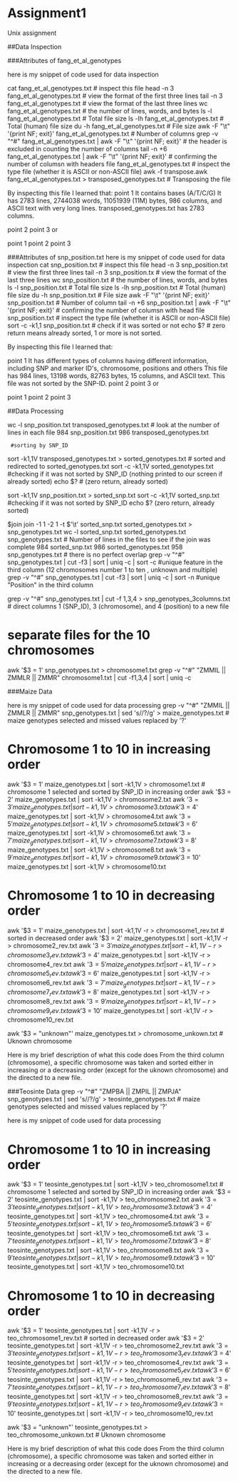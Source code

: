 # Assignment1
Unix assignment


##Data Inspection

###Attributes of fang_et_al_genotypes

here is my snippet of code used for data inspection


cat fang_et_al_genotypes.txt        # inspect this file
head -n 3 fang_et_al_genotypes.txt  # view the format of the first three lines
tail -n 3 fang_et_al_genotypes.txt  # view the format of the last three lines
wc fang_et_al_genotypes.txt         # the number of lines, words, and bytes
ls -l fang_et_al_genotypes.txt      # Total file size
ls -lh fang_et_al_genotypes.txt     # Total (human) file size
du -h fang_et_al_genotypes.txt      # File size
awk -F "\t" '{print NF; exit}' fang_et_al_genotypes.txt   # Number of columns
grep -v "^#" fang_et_al_genotypes.txt | awk -F "\t" '{print NF; exit}'    # the header is excluded in counting the number of columns
tail -n +6 fang_et_al_genotypes.txt  | awk -F "\t" '{print NF; exit}'     # confirming the number of columsn with headers
file fang_et_al_genotypes.txt                                             # inspect the type file (whether it is ASCII or non-ASCII file)
awk -f transpose.awk fang_et_al_genotypes.txt > transposed_genotypes.txt  # Transposing the file





By inspecting this file I learned that:
point 1
It contains bases (A/T/C/G)
It has 2783 lines, 2744038 words, 11051939 (11M) bytes, 986 columns, and ASCII text with very long lines. transposed_genotypes.txt has 2783 columns.

point 2
point 3
or

point 1
point 2
point 3

###Attributes of snp_position.txt
here is my snippet of code used for data inspection
cat snp_position.txt        # inspect this file
head -n 3 snp_position.txt  # view the first three lines
tail -n 3 snp_position.tx   # view the format of the last three lines
wc snp_position.txt         # the number of lines, words, and bytes
ls -l snp_position.txt      # Total file size
ls -lh snp_position.txt     # Total (human) file size
du -h snp_position.txt      # File size
awk -F "\t" '{print NF; exit}' snp_position.txt   # Number of column
tail -n +6 snp_position.txt  | awk -F "\t" '{print NF; exit}' # confirming the number of columsn with head
file snp_position.txt       # inspect the type file (whether it is ASCII or non-ASCII file)
sort -c -k1,1 snp_position.txt  # check if it was sorted or not
echo $?                         # zero return means already sorted, 1 or more is not sorted.


By inspecting this file I learned that:

point 1
It has different types of columns having different information, including SNP and marker ID's, chromosome, positions and others
This file has 984 lines, 13198 words, 82763 bytes, 15 columns, and ASCII text. This file was not sorted by the SNP-ID.
point 2
point 3
or

point 1
point 2
point 3

##Data Processing

 wc -l snp_position.txt transposed_genotypes.txt # look at the number of lines in each file
     984 snp_position.txt
     986 transposed_genotypes.txt
     
     #sorting by SNP_ID
sort -k1,1V transposed_genotypes.txt > sorted_genotypes.txt # sorted and redirected to sorted_genotypes.txt
sort -c -k1,1V sorted_genotypes.txt  #checking if it was not sorted by SNP_ID (nothing printed to our screen if already sorted)
echo $?                              # (zero return, already sorted)

sort -k1,1V snp_position.txt > sorted_snp.txt
sort -c -k1,1V sorted_snp.txt #checking if it was not sorted by SNP_ID
echo $? (zero return, already sorted)

$join
join -1 1 -2 1 -t $'\t' sorted_snp.txt sorted_genotypes.txt > snp_genotypes.txt
wc -l sorted_snp.txt sorted_genotypes.txt snp_genotypes.txt # Number of lines in the files to see if the join was complete
     984 sorted_snp.txt
     986 sorted_genotypes.txt
     958 snp_genotypes.txt # there is no perfect overlap
grep -v "^#" snp_genotypes.txt | cut -f3 | sort | uniq -c | sort -c #unique feature in the third column (12 chromosomes number 1 to ten , unknown and multiple)
grep -v "^#" snp_genotypes.txt | cut -f3 | sort | uniq -c | sort -n #unique "Position" in the third column

grep -v "^#" snp_genotypes.txt | cut -f 1,3,4 > snp_genotypes_3columns.txt # direct columns 1 (SNP_ID), 3 (chromosome), and 4 (position) to a new file



# separate files for the 10 chromosomes


awk '$3 = 1' snp_genotypes.txt > chromosome1.txt
grep -v "^#" "ZMMIL || ZMMLR || ZMMR" chromosome1.txt | cut -f1,3,4 | sort | uniq -c

###Maize Data

here is my snippet of code used for data processing
grep -v "^#" "ZMMIL || ZMMLR || ZMMR" snp_genotypes.txt | sed 's/<TAB>/?/g' > maize_genotypes.txt # maize genotypes selected and missed values replaced by '?'
 # Chromosome 1 to 10 in increasing order
awk '$3 = 1' maize_genotypes.txt | sort -k1,1V > chromosome1.txt        # chromosome 1 selected and sorted by SNP_ID in increasing order
awk '$3 = 2' maize_genotypes.txt | sort -k1,1V > chromosome2.txt
awk '$3 = 3' maize_genotypes.txt | sort -k1,1V > chromosome3.txt
awk '$3 = 4' maize_genotypes.txt | sort -k1,1V > chromosome4.txt
awk '$3 = 5' maize_genotypes.txt | sort -k1,1V > chromosome5.txt
awk '$3 = 6' maize_genotypes.txt | sort -k1,1V > chromosome6.txt
awk '$3 = 7' maize_genotypes.txt | sort -k1,1V > chromosome7.txt
awk '$3 = 8' maize_genotypes.txt | sort -k1,1V > chromosome8.txt
awk '$3 = 9' maize_genotypes.txt | sort -k1,1V > chromosome9.txt
awk '$3 = 10' maize_genotypes.txt | sort -k1,1V > chromosome10.txt

# Chromosome 1 to 10 in decreasing order 
awk '$3 = 1' maize_genotypes.txt | sort -k1,1V -r > chromosome1_rev.txt  # sorted in decreased order
awk '$3 = 2' maize_genotypes.txt | sort -k1,1V -r > chromosome2_rev.txt
awk '$3 = 3' maize_genotypes.txt | sort -k1,1V -r > chromosome3_rev.txt
awk '$3 = 4' maize_genotypes.txt | sort -k1,1V -r > chromosome4_rev.txt
awk '$3 = 5' maize_genotypes.txt | sort -k1,1V -r > chromosome5_rev.txt
awk '$3 = 6' maize_genotypes.txt | sort -k1,1V -r > chromosome6_rev.txt
awk '$3 = 7' maize_genotypes.txt | sort -k1,1V -r > chromosome7_rev.txt
awk '$3 = 8' maize_genotypes.txt | sort -k1,1V -r > chromosome8_rev.txt
awk '$3 = 9' maize_genotypes.txt | sort -k1,1V -r > chromosome9_rev.txt
awk '$3 = 10' maize_genotypes.txt | sort -k1,1V -r > chromosome10_rev.txt

awk '$3 = "unknown"' maize_genotypes.txt > chromosome_unkown.txt # Uknown chromosome

Here is my brief description of what this code does
From the third column (chromosome), a specific chromosome was taken and sorted either in increasing or a decreasing order (except for the uknown chromosome) and the directed to a new file.

###Teosinte Data
grep -v "^#" "ZMPBA || ZMPIL || ZMPJA" snp_genotypes.txt | sed 's/<TAB>/?/g' > teosinte_genotypes.txt # maize genotypes selected and missed values replaced by '?'

here is my snippet of code used for data processing
 # Chromosome 1 to 10 in increasing order
awk '$3 = 1' teosinte_genotypes.txt | sort -k1,1V > teo_chromosome1.txt        # chromosome 1 selected and sorted by SNP_ID in increasing order
awk '$3 = 2' teosinte_genotypes.txt | sort -k1,1V > teo_chromosome2.txt
awk '$3 = 3' teosinte_genotypes.txt | sort -k1,1V > teo_chromosome3.txt
awk '$3 = 4' teosinte_genotypes.txt | sort -k1,1V > teo_chromosome4.txt
awk '$3 = 5' teosinte_genotypes.txt | sort -k1,1V > teo_chromosome5.txt
awk '$3 = 6' teosinte_genotypes.txt | sort -k1,1V > teo_chromosome6.txt
awk '$3 = 7' teosinte_genotypes.txt | sort -k1,1V > teo_chromosome7.txt
awk '$3 = 8' teosinte_genotypes.txt | sort -k1,1V > teo_chromosome8.txt
awk '$3 = 9' teosinte_genotypes.txt | sort -k1,1V > teo_chromosome9.txt
awk '$3 = 10' teosinte_genotypes.txt | sort -k1,1V > teo_chromosome10.txt

# Chromosome 1 to 10 in decreasing order 
awk '$3 = 1' teosinte_genotypes.txt | sort -k1,1V -r > teo_chromosome1_rev.txt  # sorted in decreased order
awk '$3 = 2' teosinte_genotypes.txt | sort -k1,1V -r > teo_chromosome2_rev.txt
awk '$3 = 3' teosinte_genotypes.txt | sort -k1,1V -r > teo_chromosome3_rev.txt
awk '$3 = 4' teosinte_genotypes.txt | sort -k1,1V -r > teo_chromosome4_rev.txt
awk '$3 = 5' teosinte_genotypes.txt | sort -k1,1V -r > teo_chromosome5_rev.txt
awk '$3 = 6' teosinte_genotypes.txt | sort -k1,1V -r > teo_chromosome6_rev.txt
awk '$3 = 7' teosinte_genotypes.txt | sort -k1,1V -r > teo_chromosome7_rev.txt
awk '$3 = 8' teosinte_genotypes.txt | sort -k1,1V -r > teo_chromosome8_rev.txt
awk '$3 = 9' teosinte_genotypes.txt | sort -k1,1V -r > teo_chromosome9_rev.txt
awk '$3 = 10' teosinte_genotypes.txt | sort -k1,1V -r > teo_chromosome10_rev.txt

awk '$3 = "unknown"' teosinte_genotypes.txt > teo_chromosome_unkown.txt  # Uknown chromosome
 

Here is my brief description of what this code does
From the third column (chromosome), a specific chromosome was taken and sorted either in increasing or a decreasing order (except for the uknown chromosome) and the directed to a new file.
